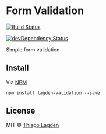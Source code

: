# Form Validation
[![Build Status][ci-img]][ci]
<!-- [![Coverage Status][cover-img]][cover] -->
[![devDependency Status][devDep-img]][devDep]

[ci-img]:     https://travis-ci.org/lagden/form-validation.svg
[ci]:         https://travis-ci.org/lagden/form-validation
<!-- [cover-img]:  https://codecov.io/github/lagden/form-validation/coverage.svg?branch=master -->
<!-- [cover]:      https://codecov.io/github/lagden/form-validation?branch=master -->
[devDep-img]: https://david-dm.org/lagden/form-validation/dev-status.svg
[devDep]:     https://david-dm.org/lagden/form-validation#info=devDependencies


Simple form validation


## Install

Via [NPM](https://www.npmjs.com/)

```
npm install lagden-validation --save
```


## License

MIT © [Thiago Lagden](http://lagden.in)
